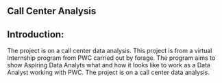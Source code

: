 ## Call Center Analysis 

## Introduction: 
The project is on a call center data analysis. This project is from a virtual Internship program from PWC carried out by forage. The program aims to show Aspiring Data Analyts what and how it looks like to work as a Data Analyst working with PWC. The project is on a call center data analysis. 
